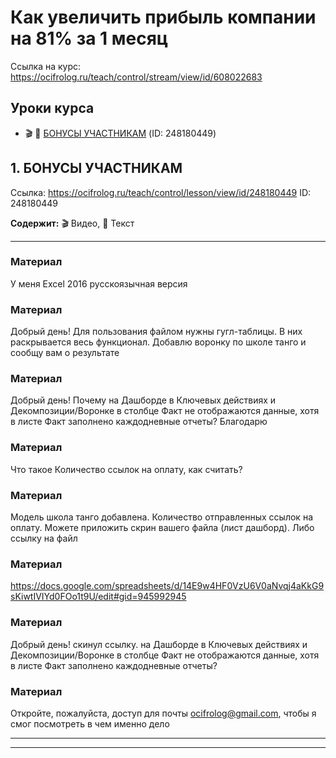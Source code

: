 # Как увеличить прибыль компании на 81% за 1 месяц

Ссылка на курс: https://ocifrolog.ru/teach/control/stream/view/id/608022683

## Уроки курса

- 🎬 📝 [БОНУСЫ УЧАСТНИКАМ](#как-увеличить-прибыль-компании-на-81%-за-1-месяц-lesson-1) (ID: 248180449)

<a id='как-увеличить-прибыль-компании-на-81%-за-1-месяц-lesson-1'></a>
## 1. БОНУСЫ УЧАСТНИКАМ
Ссылка: https://ocifrolog.ru/teach/control/lesson/view/id/248180449
ID: 248180449

**Содержит:** 🎬 Видео, 📝 Текст

---

### Материал

У меня Excel 2016 русскоязычная версия

### Материал

Добрый день! Для пользования файлом нужны гугл-таблицы. В них раскрывается весь функционал. Добавлю воронку по школе танго и сообщу вам о результате

### Материал

Добрый день! Почему на Дашборде в Ключевых действиях и Декомпозиции/Воронке в столбце Факт не отображаются данные, хотя в листе Факт заполнено каждодневные отчеты? Благодарю

### Материал

Что такое Количество ссылок на оплату, как считать?

### Материал

Модель школа танго добавлена. Количество отправленных ссылок на оплату. Можете приложить скрин вашего файла (лист дашборд). Либо ссылку на файл

### Материал

https://docs.google.com/spreadsheets/d/14E9w4HF0VzU6V0aNvqj4aKkG9sKiwtIVIYd0FOo1t9U/edit#gid=945992945

### Материал

Добрый день! скинул ссылку.  на Дашборде в Ключевых действиях и Декомпозиции/Воронке в столбце Факт не отображаются данные, хотя в листе Факт заполнено каждодневные отчеты?

### Материал

Откройте, пожалуйста, доступ для почты ocifrolog@gmail.com, чтобы я смог посмотреть в чем именно дело



---



---

<a id='как-увеличить-прибыль-компании-на-81%-за-1-месяц-150622'></a>